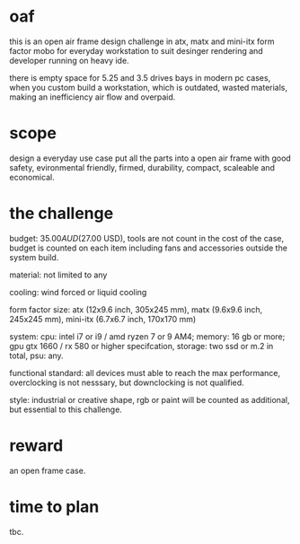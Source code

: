 # oaf
this is an open air frame design challenge in atx, matx and mini-itx form factor mobo for everyday workstation to suit desinger rendering and developer running on heavy ide. 

there is empty space for 5.25 and 3.5 drives bays in modern pc cases, when you custom build a workstation, which is outdated, wasted materials, making an inefficiency air flow and overpaid.

# scope
design a everyday use case put all the parts into a open air frame with good safety, evironmental friendly, firmed, durability, compact, scaleable and economical.

# the challenge
budget: $35.00 AUD ($27.00 USD), tools are not count in the cost of the case, budget is counted on each item including fans and accessories outside the system build.

material: not limited to any

cooling: wind forced or liquid cooling

form factor size: atx (12x9.6 inch, 305x245 mm), matx (9.6x9.6 inch, 245x245 mm), mini-itx (6.7x6.7 inch, 170x170 mm)

system: cpu: intel i7 or i9 / amd ryzen 7 or 9 AM4; memory: 16 gb or more; gpu gtx 1660 / rx 580 or higher specifcation, storage: two ssd or m.2 in total, psu: any.

functional standard: all devices must able to reach the max performance, overclocking is not nesssary, but downclocking is not qualified.

style: industrial or creative shape, rgb or paint will be counted as additional, but essential to this challenge.

# reward
an open frame case.

# time to plan
tbc.
